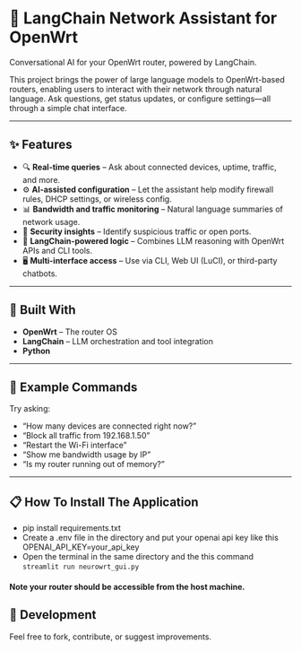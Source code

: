 # 📡 LangChain Network Assistant for OpenWrt

Conversational AI for your OpenWrt router, powered by LangChain.

This project brings the power of large language models to OpenWrt-based routers, enabling users to interact with their network through natural language. Ask questions, get status updates, or configure settings—all through a simple chat interface.

---

## ✨ Features

- 🔍 **Real-time queries** – Ask about connected devices, uptime, traffic, and more.
- ⚙️ **AI-assisted configuration** – Let the assistant help modify firewall rules, DHCP settings, or wireless config.
- 📊 **Bandwidth and traffic monitoring** – Natural language summaries of network usage.
- 🔐 **Security insights** – Identify suspicious traffic or open ports.
- 🧠 **LangChain-powered logic** – Combines LLM reasoning with OpenWrt APIs and CLI tools.
- 🖥️ **Multi-interface access** – Use via CLI, Web UI (LuCI), or third-party chatbots.

---

## 🧰 Built With

- **OpenWrt** – The router OS
- **LangChain** – LLM orchestration and tool integration
- **Python**

---

## 💬 Example Commands

Try asking:

- “How many devices are connected right now?”
- “Block all traffic from 192.168.1.50”
- “Restart the Wi-Fi interface”
- “Show me bandwidth usage by IP”
- “Is my router running out of memory?”

---

## 📋 How To Install The Application

- pip install requirements.txt
- Create a .env file in the directory and put your openai api key like this OPENAI_API_KEY=your_api_key
- Open the terminal in the same directory and the this command ```streamlit run neurowrt_gui.py```
#### Note your router should be accessible from the host machine.

## 🧪 Development

Feel free to fork, contribute, or suggest improvements.
